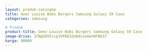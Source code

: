 ```yaml
---
layout: produk-casinghp
title: Geez Louise Bobs Burgers Samsung Galaxy S9 Case
categories: samsung

# Produk
product-title: Geez Louise Bobs Burgers Samsung Galaxy S9 Case
image-drive: 1CNq5OSFccpJVFKE32n8dsxaGenHfBQ37
harga: 90000
---
```

